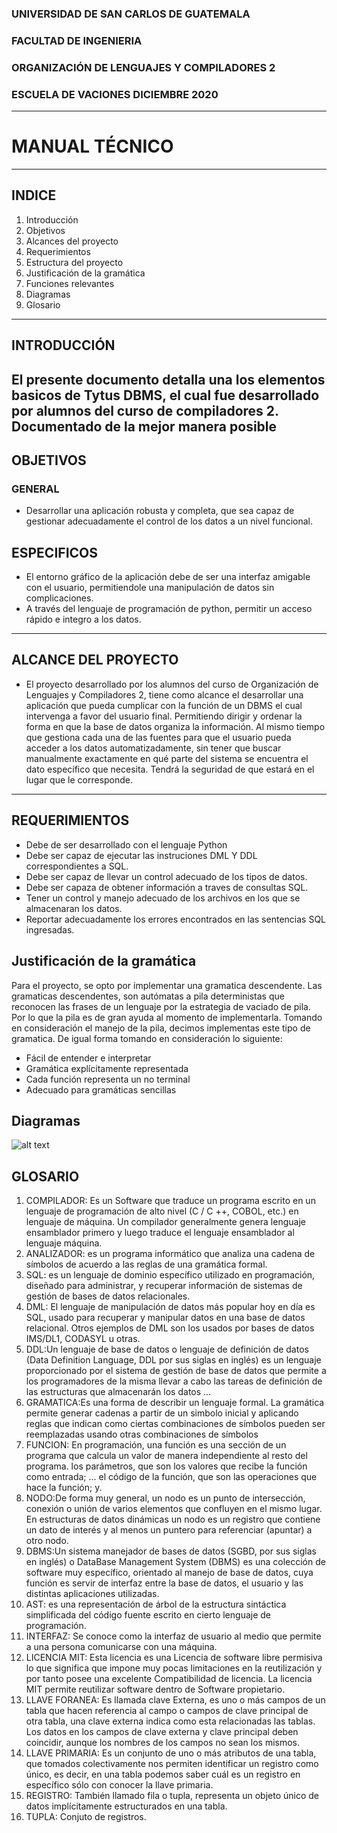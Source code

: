 
### UNIVERSIDAD DE SAN CARLOS DE GUATEMALA
### FACULTAD DE INGENIERIA
### ORGANIZACIÓN DE LENGUAJES Y COMPILADORES 2
### ESCUELA DE VACIONES DICIEMBRE 2020
---
# MANUAL TÉCNICO
---
## INDICE
1. Introducción
2. Objetivos
3. Alcances del proyecto
4. Requerimientos
5. Estructura del proyecto
6. Justificación de la gramática
7. Funciones relevantes
8. Diagramas
9. Glosario
---
## INTRODUCCIÓN
El presente documento detalla una los elementos basicos de Tytus DBMS, el cual fue desarrollado por alumnos del curso de compiladores 2. Documentado de la mejor manera posible
---
## OBJETIVOS
### GENERAL
* Desarrollar una aplicación robusta y completa, que sea capaz de gestionar adecuadamente el control de los datos a un nivel funcional.
## ESPECIFICOS
* El entorno gráfico de la aplicación debe de ser una interfaz amigable con el usuario, permitiendole una manipulación de datos sin complicaciones.
* A través del lenguaje de programación de python, permitir un acceso rápido e integro a los datos.
---
## ALCANCE DEL PROYECTO
* El proyecto desarrollado por los alumnos del curso de Organización de Lenguajes y Compiladores 2, tiene como alcance el desarrollar una aplicación que pueda cumplicar con la función de un DBMS el cual intervenga a favor del usuario final. 
Permitiendo dirigir y ordenar la forma en que la base de datos organiza la información. Al mismo tiempo que gestiona cada una de las fuentes para que el usuario pueda acceder a los datos automatizadamente, sin tener que buscar manualmente exactamente en qué parte del sistema se encuentra el dato específico que necesita. Tendrá la seguridad de que estará en el lugar que le corresponde.
---

## REQUERIMIENTOS
* Debe de ser desarrollado con el lenguaje Python
* Debe ser capaz de ejecutar las instruciones DML Y DDL correspondientes a SQL.
* Debe ser capaz de llevar un control adecuado de los tipos de datos.
* Debe ser capaza de obtener información a traves de consultas SQL.
* Tener un control y manejo adecuado de los archivos en los que se almacenaran los datos.
* Reportar adecuadamente los errores encontrados en las sentencias SQL ingresadas.

## Justificación de la gramática
Para el proyecto, se opto por implementar una gramatica descendente. Las gramaticas descendentes, son autómatas a pila deterministas que reconocen las frases de un lenguaje por la estrategia de vaciado de pila. Por lo que la pila es de gran ayuda al momento de implementarla. Tomando en consideración el manejo de la pila, decimos implementas este tipo de gramatica. De igual forma tomando en consideración lo siguiente:
* Fácil de entender e interpretar
* Gramática explícitamente representada
* Cada función representa un no terminal
* Adecuado para gramáticas sencillas

## Diagramas

![alt text](https://github.com/tytusdb/tytus/tree/main/parser/team12/Manuales/d.png "EncenderR")

## GLOSARIO
1. COMPILADOR: Es un Software que traduce un programa escrito en un lenguaje de programación de alto nivel (C / C ++, COBOL, etc.) en lenguaje de máquina. Un compilador generalmente genera lenguaje ensamblador primero y luego traduce el lenguaje ensamblador al lenguaje máquina.
2. ANALIZADOR: es un programa informático que analiza una cadena de símbolos de acuerdo a las reglas de una gramática formal. 
3. SQL: es un lenguaje de dominio específico utilizado en programación, diseñado para administrar, y recuperar información de sistemas de gestión de bases de datos relacionales.
4. DML: El lenguaje de manipulación de datos más popular hoy en día es SQL, usado para recuperar y manipular datos en una base de datos relacional. Otros ejemplos de DML son los usados por bases de datos IMS/DL1, CODASYL u otras.
5. DDL:Un lenguaje de base de datos o lenguaje de definición de datos (Data Definition Language, DDL por sus siglas en inglés) es un lenguaje proporcionado por el sistema de gestión de base de datos que permite a los programadores de la misma llevar a cabo las tareas de definición de las estructuras que almacenarán los datos ...
6. GRAMATICA:Es una forma de describir un lenguaje formal. La gramática permite generar cadenas a partir de un simbolo inicial y aplicando reglas que indican como ciertas combinaciones de símbolos pueden ser reemplazadas usando otras combinaciones de símbolos
7. FUNCION: En programación, una función es una sección de un programa que calcula un valor de manera independiente al resto del programa. los parámetros, que son los valores que recibe la función como entrada; ... el código de la función, que son las operaciones que hace la función; y.
8. NODO:De forma muy general, un nodo es un punto de intersección, conexión o unión de varios elementos que confluyen en el mismo lugar. En estructuras de datos dinámicas un nodo es un registro que contiene un dato de interés y al menos un puntero para referenciar (apuntar) a otro nodo.
9. DBMS:Un sistema manejador de bases de datos (SGBD, por sus siglas en inglés) o DataBase Management System (DBMS) es una colección de software muy específico, orientado al manejo de base de datos, cuya función es servir de interfaz entre la base de datos, el usuario y las distintas aplicaciones utilizadas.
10. AST: es una representación de árbol de la estructura sintáctica simplificada del código fuente escrito en cierto lenguaje de programación.
11. INTERFAZ: Se conoce como la interfaz de usuario al medio que permite a una persona comunicarse con una máquina.
12. LICENCIA MIT: Esta licencia es una Licencia de software libre permisiva lo que significa que impone muy pocas limitaciones en la reutilización y por tanto posee una excelente Compatibilidad de licencia. La licencia MIT permite reutilizar software dentro de Software propietario.
13. LLAVE FORANEA: Es llamada clave Externa, es uno o más campos de un tabla que hacen referencia al campo o campos de clave principal de otra tabla, una clave externa indica como esta relacionadas las tablas. Los datos en los campos de clave externa y clave principal deben coincidir, aunque los nombres de los campos no sean los mismos.
14. LLAVE PRIMARIA: Es un conjunto de uno o más atributos de una tabla, que tomados colectivamente nos permiten identificar un registro como único, es decir, en una tabla podemos saber cuál es un registro en específico sólo con conocer la llave primaria.
15. REGISTRO: También llamado fila o tupla, representa un objeto único de datos implícitamente estructurados en una tabla.
16. TUPLA: Conjuto de registros.